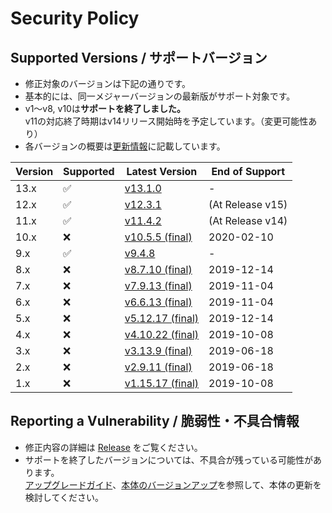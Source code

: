 # Security Policy

## Supported Versions / サポートバージョン

- 修正対象のバージョンは下記の通りです。
- 基本的には、同一メジャーバージョンの最新版がサポート対象です。
- v1～v8, v10は**サポートを終了しました。**  
v11の対応終了時期はv14リリース開始時を予定しています。（変更可能性あり）
- 各バージョンの概要は[更新情報](../../wiki/UpdateInfo)に記載しています。

| Version | Supported          | Latest Version | End of Support |
| ------- | ------------------ |----------------|----------------|
| 13.x    | :white_check_mark: |[v13.1.0](../../releases/tag/v13.1.0)          |-|
| 12.x    | :white_check_mark: |[v12.3.1](../../releases/tag/v12.3.1)          |(At Release v15)|
| 11.x    | :white_check_mark: |[v11.4.2](../../releases/tag/v11.4.2)          |(At Release v14)|
| 10.x    | :x:                |[v10.5.5 (final)](../../releases/tag/v10.5.5)  |2020-02-10|
| 9.x     | :white_check_mark: |[v9.4.8](../../releases/tag/v9.4.8)            |-|
| 8.x     | :x:                |[v8.7.10 (final)](../../releases/tag/v8.7.10)  |2019-12-14|
| 7.x     | :x:                |[v7.9.13 (final)](../../releases/tag/v7.9.13)  |2019-11-04|
| 6.x     | :x:                |[v6.6.13 (final)](../../releases/tag/v6.6.13)  |2019-11-04|
| 5.x     | :x:                |[v5.12.17 (final)](../../releases/tag/v5.12.17)|2019-12-14|
| 4.x     | :x:                |[v4.10.22 (final)](../../releases/tag/v4.10.22)|2019-10-08|
| 3.x     | :x:                |[v3.13.9 (final)](../../releases/tag/v3.13.9)  |2019-06-18|
| 2.x     | :x:                |[v2.9.11 (final)](../../releases/tag/v2.9.11)  |2019-06-18|
| 1.x     | :x:                |[v1.15.17 (final)](../../releases/tag/v1.15.17)|2019-10-08|

## Reporting a Vulnerability / 脆弱性・不具合情報

- 修正内容の詳細は [Release](../../releases) をご覧ください。
- サポートを終了したバージョンについては、不具合が残っている可能性があります。  
[アップグレードガイド](../../wiki/MigrationGuide)、[本体のバージョンアップ](../../wiki/HowToUpdate)を参照して、本体の更新を検討してください。

